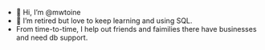 - 👋 Hi, I’m @mwtoine
- 👀 I’m retired but love to keep learning and using SQL.
- From time-to-time, I help out friends and faimilies there have businesses and need db support.

<!---
mwtoine/mwtoine is a ✨ special ✨ repository because its `README.md` (this file) appears on your GitHub profile.
You can click the Preview link to take a look at your changes.
--->
